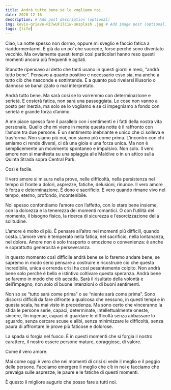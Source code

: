 ```yaml
---
title: Andrà tutto bene se lo vogliamo noi
date: 2020-12-16
description: # Add post description (optional)
img: kevin-grieve-RI7wUF1lC1w-unsplash .jpg # Add image post (optional)
tags: [life]
---
```


Ciao,
La notte spesso non dormo, oppure mi sveglio e faccio fatica a riaddormentarmi. È già da un po’ che succede, forse perché sono diventato vecchio. Ma ovviamente questi tempi così particolari hanno reso questi momenti ancora più frequenti e agitati.

Stanotte ripensavo al detto che tanti usano in questi giorni e mesi, “andrà tutto bene”. Pensavo a quanto positivo e necessario esso sia, ma anche a tutto ciò che nasconde e sottintende. E a quanto può rivelarsi illusorio o dannoso se banalizzato o mal interpretato.

Andrà tutto bene. Ma sarà così se lo vorremmo con determinazione e serietà. E costerà fatica, non sarà una passeggiata. Le cose non vanno a posto per inerzia, ma solo se lo vogliamo e se ci impegniamo a fondo con serietà e grande forza d’animo.

A me piace spesso fare il parallelo con i sentimenti e i fatti della nostra vita personale. Quello che mi viene in mente questa notte è il raffronto con l’amore tra due persone. È un sentimento inebriante e unico che ci solleva e trasforma. Non siamo più noi, non siamo più come prima. L’incontro con chi amiamo ci rende diversi, ci dà una gioia e una forza unica. Ma non è semplicemente un movimento spontaneo e impulsivo. Non solo. Il vero amore non si manifesta su una spiaggia alle Maldive o in un attico sulla Quinta Strada sopra Central Park.

Così è facile.

Il vero amore si misura nella prove, nelle difficoltà, nella persistenza nel tempo di fronte a dolori, asprezze, fatiche, delusioni, rinunce. Il vero amore è forza e determinazione. È dono e sacrificio. E vero quando rimane vivo nel tempo, eterno, profondo, incontenibile.

Noi spesso confondiamo l’amore con l’affetto, con lo stare bene insieme, con la dolcezza e la tenerezza dei momenti romantici. O con l’utilità del momento, il bisogno fisico, la ricerca di sicurezza e l’esorcizzazione della solitudine.

L’amore è molto di più. È pensare all’altro nei momenti più difficili, quando costa. L’amore vero è temperato nella fatica, nel sacrificio, nella lontananza, nel dolore. Amore non è solo trasporto o emozione o convenienza: è anche e soprattutto generosità e perseveranza.

In questo momento così difficile andrà bene se lo faremo andare bene, se sapremo in modo serio pensare a costruire e ricostruire ciò che questa incredibile, unica e orrenda crisi ha così pesantemente colpito. Non andrà bene solo perché è bello e istintivo coltivare questa speranza. Andrà bene se faremo in modo che ciò accada. Sarà il risultato della volontà e dell’impegno, non solo di buone intenzioni o di buoni sentimenti.

Non so se “tutto sarà come prima” o se “niente sarà come prima”. Sono discorsi difficili da fare difronte a qualcosa che nessuno, in questi tempi e in questa scala, ha mai visto in precedenza. Ma sono certo che vinceranno la sfida le persone serie, capaci, determinate, intellettualmente oneste, sincere, fin ingenue, capaci di guardare le difficoltà senza abbassare lo sguardo, senza cercare scuse e alibi, senza minimizzare le difficoltà, senza paura di affrontare le prove più faticose e dolorose.

La spada si forgia nel fuoco. È in questi momenti che si forgia il nostro carattere, il nostro essere persone mature, coraggiose, di valore.

Come il vero amore.

Mai come oggi è vero che nei momenti di crisi si vede il meglio e il peggio delle persone. Facciamo emergere il meglio che c’è in noi e facciamo che prevalga sulle asprezze, le paure e le fatiche di questi momenti.

È questo il migliore augurio che posso fare a tutti noi.
